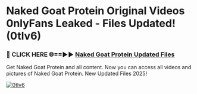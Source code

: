# Naked Goat Protein Original Videos 0nlyFans Leaked - Files Updated! (0tlv6)

<h3>🔴 CLICK HERE 🌐==►► <a href="https://tinyurl.com/yckcrads" rel="nofollow">Naked Goat Protein Updated Files</a></h3>

Get Naked Goat Protein and all content. Now you can access all videos and pictures of Naked Goat Protein. New Updated Files 2025!

[![0tlv6](https://i.imgur.com/hpKpOFt.gif)](https://tinyurl.com/yckcrads)
